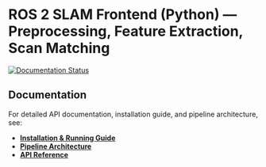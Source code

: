 
# ROS 2 SLAM Frontend (Python) — Preprocessing, Feature Extraction, Scan Matching

[![Documentation Status](https://readthedocs.org/projects/slam-frontend/badge/?version=latest)](https://slam-frontend.readthedocs.io/en/latest/?badge=latest)


## Documentation

For detailed API documentation, installation guide, and pipeline architecture, see:
- **[Installation & Running Guide](https://slam-frontend.readthedocs.io/en/latest/guide/install_run.html)**
- **[Pipeline Architecture](https://slam-frontend.readthedocs.io/en/latest/guide/pipeline.html)**
- **[API Reference](https://slam-frontend.readthedocs.io/en/latest/api/index.html)**

<!-- ## Workspace

This workspace contains three ROS 2 Python packages aligned with lecture 2C (SLAM Frontend) sections:
- `slam_preprocessing`: filters and deskews raw point clouds
- `slam_feature_extraction`: extracts features (e.g., corners/planes) from filtered clouds
- `slam_scan_matching`: aligns consecutive scans (ICP/NDT) and publishes odometry

**Topics** (by default; configurable via parameters):
- Input raw cloud: `/points_raw` (`sensor_msgs/msg/PointCloud2`)
- Filtered cloud: `/points_filtered`
- Keypoints (corners, planes): `/keypoints/corners`, `/keypoints/planes` (`sensor_msgs/msg/PointCloud2`)
- Aligned/registered cloud: `/points_aligned`
- Odometry: `/odom` (`nav_msgs/msg/Odometry`)

## Quick start
```bash
# From this workspace root
colcon build --symlink-install
source install/setup.bash

# Run the end‑to‑end pipeline (namespaced demo)
ros2 launch slam_pipeline demo_pipeline.launch.py

# (Optional) Play a ROS 2 bag with point clouds in /points_raw
ros2 bag play <your_bag>
```

## Visualize in Foxglove Studio
1. Install and run the Foxglove bridge:
   ```bash
   sudo apt install ros-$ROS_DISTRO-foxglove-bridge
   ros2 launch foxglove_bridge foxglove_bridge_launch.xml
   ```
2. In Foxglove Studio: **Open connection → Foxglove WebSocket**, URL `ws://localhost:8765`.
3. Add **3D** and **Plot** panels, subscribe to `/points_filtered`, `/keypoints/*`, `/points_aligned`, and `/odom`. -->
